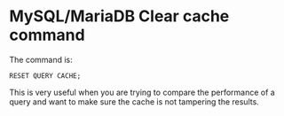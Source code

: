 

# MySQL/MariaDB Clear cache command

The command is:

    RESET QUERY CACHE;

This is very useful when you are trying to compare the performance of a query
and want to make sure the cache is not tampering the results.
